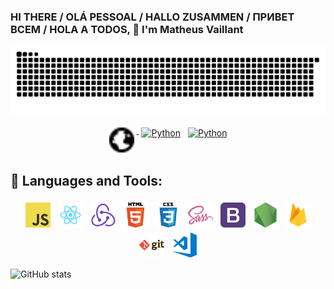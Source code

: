 ### HI THERE / OLÁ PESSOAL / HALLO ZUSAMMEN / ПРИВЕТ ВСЕМ / HOLA A TODOS,  👋 I'm Matheus Vaillant

![snake gif](https://github.com/mathvaillant/MathVaillant/blob/output/github-contribution-grid-snake.svg)

<p align="center">
 <a href="https://charalambosioannou.github.io/" target="_blank" rel="noopener noreferrer"> <img src="https://raw.githubusercontent.com/iconic/open-iconic/master/svg/globe.svg" alt="Python" height="40" style="vertical-align:top; margin:4px"> </a>
 <a href="https://linkedin.com/in/charalambosioannou" target="_blank" rel="noopener noreferrer"> <img src="https://cdn.jsdelivr.net/npm/simple-icons@v3/icons/linkedin.svg" alt="Python" height="40" style="vertical-align:top; margin:4px"></a>
 <a href="mailto:cioannou1997@gmail.com"> <img src="https://cdn.jsdelivr.net/npm/simple-icons@v3/icons/gmail.svg" alt="Python" height="40" style="vertical-align:top; margin:4px"></a>
</p>


## 🧰 Languages and Tools:
<p align="center">

  
<img src="https://raw.githubusercontent.com/github/explore/80688e429a7d4ef2fca1e82350fe8e3517d3494d/topics/javascript/javascript.png" alt="Javascript" height="40" style="vertical-align:top; margin:4px">
  <img src="https://raw.githubusercontent.com/github/explore/80688e429a7d4ef2fca1e82350fe8e3517d3494d/topics/react/react.png" alt="React" height="40" style="vertical-align:top; margin:4px">
    <img src="https://raw.githubusercontent.com/github/explore/80688e429a7d4ef2fca1e82350fe8e3517d3494d/topics/redux/redux.png" alt="Redux" height="40" style="vertical-align:top; margin:4px">
   <img src="https://raw.githubusercontent.com/github/explore/80688e429a7d4ef2fca1e82350fe8e3517d3494d/topics/html/html.png" alt="HTML5" height="40" style="vertical-align:top; margin:4px">
   <img src="https://raw.githubusercontent.com/github/explore/80688e429a7d4ef2fca1e82350fe8e3517d3494d/topics/css/css.png" alt="CSS3" height="40" style="vertical-align:top; margin:4px">
  <img src="https://raw.githubusercontent.com/github/explore/80688e429a7d4ef2fca1e82350fe8e3517d3494d/topics/sass/sass.png" alt="Sass" height="40" style="vertical-align:top; margin:4px">
  <img src="https://raw.githubusercontent.com/github/explore/80688e429a7d4ef2fca1e82350fe8e3517d3494d/topics/bootstrap/bootstrap.png" alt="Bootstrap" height="40" style="vertical-align:top; margin:4px">
  <img src="https://raw.githubusercontent.com/github/explore/80688e429a7d4ef2fca1e82350fe8e3517d3494d/topics/nodejs/nodejs.png" alt="Node" height="40" style="vertical-align:top; margin:4px">
  <img src="https://raw.githubusercontent.com/github/explore/80688e429a7d4ef2fca1e82350fe8e3517d3494d/topics/firebase/firebase.png" alt="firebase" height="40" style="vertical-align:top; margin:4px">
  <img src="https://raw.githubusercontent.com/github/explore/80688e429a7d4ef2fca1e82350fe8e3517d3494d/topics/git/git.png" alt="git" height="40" style="vertical-align:top; margin:4px">

  
<img src="https://raw.githubusercontent.com/github/explore/80688e429a7d4ef2fca1e82350fe8e3517d3494d/topics/visual-studio-code/visual-studio-code.png" alt="VS Code" height="40" style="vertical-align:top; margin:4px">
</p>

![GitHub stats](https://github-readme-stats.vercel.app/api?username=mathvaillant&show_icons=true&theme=tokyonight)
